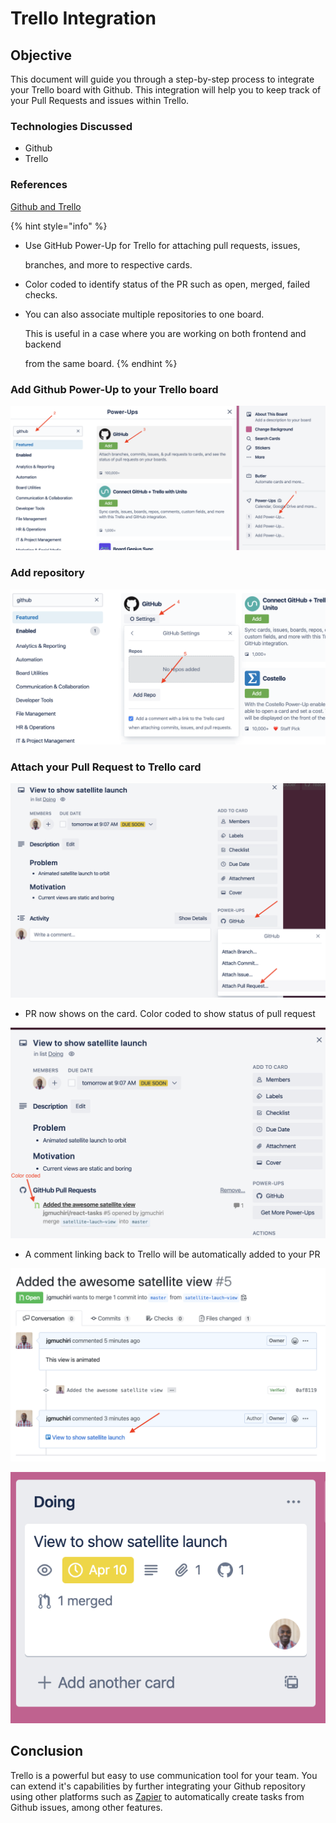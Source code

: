 # Trello Integration

## Objective

This document will guide you through a step-by-step process to integrate your Trello board with Github. This integration will help you to keep track of your Pull Requests and issues within Trello.

### Technologies Discussed

* Github
* Trello

### References

[Github and Trello](https://blog.trello.com/github-and-trello-integrate-your-commits)

{% hint style="info" %}
* Use GitHub Power-Up for Trello for attaching pull requests, issues,

  branches, and more to respective cards.

* Color coded to identify status of the PR such as open, merged, failed checks.
* You can also associate multiple repositories to one board.

  This is useful in a case where you are working on both frontend and backend

  from the same board.
{% endhint %}

### Add Github Power-Up to your Trello board

![Github Power-up](../../.gitbook/assets/add-github-powerup.png)

### Add repository

![Add Repository](../../.gitbook/assets/add-repo.png)

### Attach your Pull Request to Trello card

![Attach Pull Request](../../.gitbook/assets/attach-pr.png)

* PR now shows on the card. Color coded to show status of pull request

![PR View on Trello](../../.gitbook/assets/pr-view.png)

* A comment linking back to Trello will be automatically added to your PR

![Comment links](../../.gitbook/assets/comments-links.png)

![PR Status](../../.gitbook/assets/pr-status.png)

## Conclusion

Trello is a powerful but easy to use communication tool for your team. You can extend it's capabilities by further integrating your Github repository using other platforms such as [Zapier](https://zapier.com/apps/github/integrations/trello) to automatically create tasks from Github issues, among other features.

